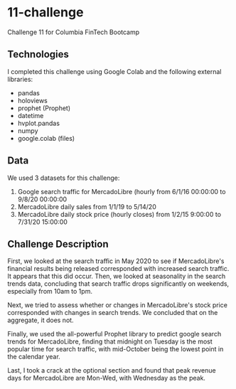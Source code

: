 # 11-challenge
Challenge 11 for Columbia FinTech Bootcamp

## Technologies
I completed this challenge using Google Colab and the following external libraries:
* pandas
* holoviews
* prophet (Prophet)
* datetime
* hvplot.pandas
* numpy
* google.colab (files)

## Data
We used 3 datasets for this challenge:
1. Google search traffic for MercadoLibre (hourly from 6/1/16 00:00:00 to 9/8/20 00:00:00
2. MercadoLibre daily sales from 1/1/19 to 5/14/20
3. MercadoLibre daily stock price (hourly closes) from 1/2/15 9:00:00 to 7/31/20 15:00:00

## Challenge  Description
First, we looked at the search traffic in May 2020 to see if MercadoLibre's financial results being released corresponded with increased search traffic. It appears that this did occur. Then, we looked at seasonality in the search trends data, concluding that search traffic drops significantly on weekends, especially from 10am to 1pm. 

Next, we tried to assess whether or changes in MercadoLibre's stock price corresponded with changes in search trends. We concluded that on the aggregate, it does not.

Finally, we used the all-powerful Prophet library to predict google search trends for MercadoLibre, finding that midnight on Tuesday is the most popular time for search traffic, with mid-October being the lowest point in the calendar year. 

Last, I took a crack at the optional section and found that peak revenue days for MercadoLibre are Mon-Wed, with Wednesday as the peak. 
